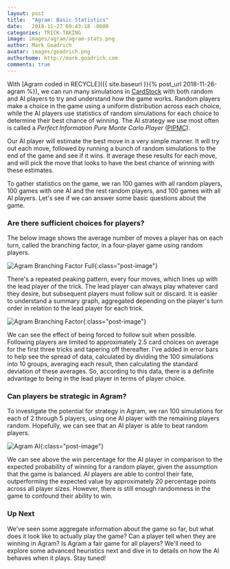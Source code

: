 ```yaml
---
layout: post
title:  "Agram: Basic Statistics"
date:   2018-11-27 09:43:18 -0600
categories: TRICK-TAKING
image: images/agram/agram-stats.png
author: Mark Goadrich
avatar: images/goadrich.png
authorhome: http://mark.goadrich.com
comments: true
---
```


With [Agram coded in RECYCLE]({{ site.baseurl }}{% post_url 2018-11-26-agram %}), we can run many 
simulations in [CardStock](http://github.com/mgoadric/cardstock) with both random and AI 
players to try and understand how the game works. Random players make a choice in the 
game using a uniform distribution across each choice, while the AI players use 
statistics of random simulations for each choice to determine their
best chance of winning. The AI strategy we use most often is 
called a *Perfect Information Pure Monte Carlo Player* ([PIPMC](https://cardstock.readthedocs.io/en/latest/aiplayers/pipmc.html)).

Our AI player will estimate the best move in a very simple manner. It will 
try out each move, followed by running a 
bunch of random simulations to the end of the game and see if it wins. It average
these results for each move, and will pick 
the move that looks to have the best chance of winning with these estimates.

To gather statistics on the game, we ran 100 games with all random players, 100 games with 
one AI and the rest random players, and 100 games with all AI players. Let's see if we can
answer some basic questions about the game.

### Are there sufficient choices for players?

The below image shows the average number of moves a player has on each turn, called
the branching factor, in a four-player game 
using random players. 

![Agram Branching Factor Full]({{site.url}}{{site.baseurl}}/images/agram/AgramBFFull.png){:class="post-image"}

There's a repeated peaking pattern, every four moves, which lines up with the lead player
of the trick. The lead player can always play whatever card they desire, but subsequent players 
must follow suit or discard. It is easier to understand a summary graph, aggregated 
depending on the player's turn order in relation to the lead 
player for each trick. 

![Agram Branching Factor]({{site.url}}{{site.baseurl}}/images/agram/AgramBFRev.png){:class="post-image"}

We can see the effect of being forced to follow suit when possible. 
Following players are limited to approximately 2.5 card choices on average for the first three tricks and 
tapering off thereafter. I've added in error bars to help see the spread of data,
calculated by dividing the 100 simulations into 10 groups, averaging each result,
then calculating the standard deviation of these averages. 
So, according to this data, there is a definite advantage to being in the lead 
player in terms of player choice.

### Can players be strategic in Agram?

To investigate the potential for strategy in Agram, we ran 100 simulations for each of 2 through 5 players, 
using one AI player with the remaining players random. Hopefully, we can see that an AI player
is able to beat random players.

![Agram AI]({{site.url}}{{site.baseurl}}/images/agram/AgramIntelligent.png){:class="post-image"}

We can see above the win percentage for the 
AI player in comparison to the expected probability of winning for a random player, 
given the assumption that the game is balanced. AI players are able to control their 
fate, outperforming the expected value by approximately 20 percentage points across all 
player sizes. However, there is still enough randomness in the game to confound their 
ability to win. 

### Up Next

We've seen some aggregate information about the game so far, but what does it look like
to actually play the game? Can a player tell when they are winning in Agram? Is Agram
a fair game for all players? We'll need to explore some advanced heuristics next and 
dive in to details on how the AI behaves when it plays. Stay tuned!
